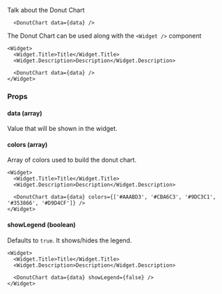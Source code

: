 Talk about the Donut Chart

```react
  <DonutChart data={data} />
```

The Donut Chart can be used along with the `<Widget />` component

```react
<Widget>
  <Widget.Title>Title</Widget.Title>
  <Widget.Description>Description</Widget.Description>

  <DonutChart data={data} />
</Widget>
```

### Props

#### **data** (array)

Value that will be shown in the widget.

#### **colors** (array)

Array of colors used to build the donut chart.

```react
<Widget>
  <Widget.Title>Title</Widget.Title>
  <Widget.Description>Description</Widget.Description>

  <DonutChart data={data} colors={['#AAABD3', '#CBA6C3', '#9DC3C1', '#353866', '#D9D4CF']} />
</Widget>
```

#### **showLegend** (boolean)

Defaults to `true`. It shows/hides the legend.

```react
<Widget>
  <Widget.Title>Title</Widget.Title>
  <Widget.Description>Description</Widget.Description>

  <DonutChart data={data} showLegend={false} />
</Widget>
```
